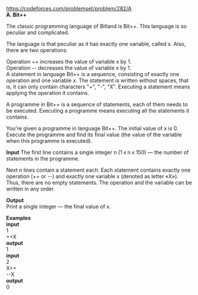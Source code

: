 https://codeforces.com/problemset/problem/282/A<br/>
<b>A. Bit++</b><br/>

The classic programming language of Bitland is Bit++. This language is so peculiar and complicated.<br/>

The language is that peculiar as it has exactly one variable, called x. Also, there are two operations:<br/>

Operation ++ increases the value of variable x by 1.<br/>
Operation -- decreases the value of variable x by 1.<br/>
A statement in language Bit++ is a sequence, consisting of exactly one operation and one variable x. The statement is written without spaces, that is, it can only contain characters "+", "-", "X". Executing a statement means applying the operation it contains.<br/>

A programme in Bit++ is a sequence of statements, each of them needs to be executed. Executing a programme means executing all the statements it contains.<br/>

You're given a programme in language Bit++. The initial value of x is 0. Execute the programme and find its final value (the value of the variable when this programme is executed).<br/>

<b>Input</b>
The first line contains a single integer n (1 ≤ n ≤ 150) — the number of statements in the programme.<br/>

Next n lines contain a statement each. Each statement contains exactly one operation (++ or --) and exactly one variable x (denoted as letter «X»). Thus, there are no empty statements. The operation and the variable can be written in any order.<br/>

<b>Output</b><br/>
Print a single integer — the final value of x.<br/>

<b>Examples</b><br/>
<b>input</b><br/>
1<br/>
++X<br/>
<b>output</b><br/>
1<br/>
<b>input</b><br/>
2<br/>
X++<br/>
--X<br/>
<b>output</b><br/>
0